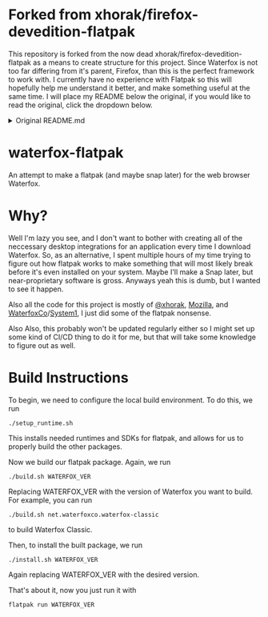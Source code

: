 # Forked from xhorak/firefox-devedition-flatpak
This repository is forked from the now dead xhorak/firefox-devedition-flatpak as a means to create structure for this project. Since Waterfox is not too far differing from it's parent, Firefox, than this is the perfect framework to work with. I currently have no experience with Flatpak so this will hopefully help me understand it better, and make something useful at the same time. I will place my README below the original, if you would like to read the original, click the dropdown below.

<details>
<summary>Original README.md</summary>

# firefox-flatpak
This is a set of patches, scripts and a manifest to build latest Firefox using Flatpak. DevEdition and Nightly are using GNOME 3.34 as base runtime. The UpstreamBinary Flatpak uses the FreeDesktop Platform for GNOME and KDE.

# Usage

Run ```./setup_runtime.sh``` to download and install GNOME SDK and FreeDesktop Platform for Flatpak.

Currently there are three builds available:
* org.mozilla.FirefoxNightly - to build latest nightly
* org.mozilla.FirefoxDevEdition - Firefox Developer Edition (branded aurora build)
* org.mozilla.FirefoxUpstreamBinary - pack a Firefox uptream binary as flatpak

## Prerequisites

Of course to build flatpaks the ```flatpak-builder``` package needs to be installed.

Please see the accompanying README.md in the specific build directory for further build requirements, e.g.
* org.mozilla.FirefoxNightly/README.md

## Build

To build specific build run:
```
./build.sh BUILD_NAME
```
for example 
```
./build.sh org.mozilla.FirefoxNightly
``` 
will build Firefox from master branch.

After the build is finished you can install the app by:
```
./install.sh BUILD_NAME
```

To start Firefox use:
```
flatpak run BUILD_NAME
```

For example:
```
flatpak run org.mozilla.FirefoxNightly
```

# Repository

Created repository with some additional instructions can be found there: https://firefox-flatpak.mojefedora.cz/
</details>

# waterfox-flatpak
An attempt to make a flatpak (and maybe snap later) for the web browser Waterfox.

# Why?

Well I'm lazy you see, and I don't want to bother with creating all of the neccessary desktop integrations for an application every time I download Waterfox. So, as an alternative, I spent multiple hours of my time trying to figure out how flatpak works to make something that will most likely break before it's even installed on your system. Maybe I'll make a Snap later, but near-proprietary software is gross. Anyways yeah this is dumb, but I wanted to see it happen.

Also all the code for this project is mostly of [@xhorak](https://github.com/xhorak/firefox-devedition-flatpak), [Mozilla](https://mozilla.org), and [WaterfoxCo](https://waterfox.net)/[System1](https://system1.com), I just did some of the flatpak nonsense.

Also Also, this probably won't be updated regularly either so I might set up some kind of CI/CD thing to do it for me, but that will take some knowledge to figure out as well. 

# Build Instructions

To begin, we need to configure the local build environment. To do this, we run 
```
./setup_runtime.sh
```
This installs needed runtimes and SDKs for flatpak, and allows for us to properly build the other packages.

Now we build our flatpak package. Again, we run
```
./build.sh WATERFOX_VER
```
Replacing WATERFOX_VER with the version of Waterfox you want to build. For example, you can run
```
./build.sh net.waterfoxco.waterfox-classic
```
to build Waterfox Classic.

Then, to install the built package, we run
```
./install.sh WATERFOX_VER
```
Again replacing WATERFOX_VER with the desired version.

That's about it, now you just run it with 
```
flatpak run WATERFOX_VER
```